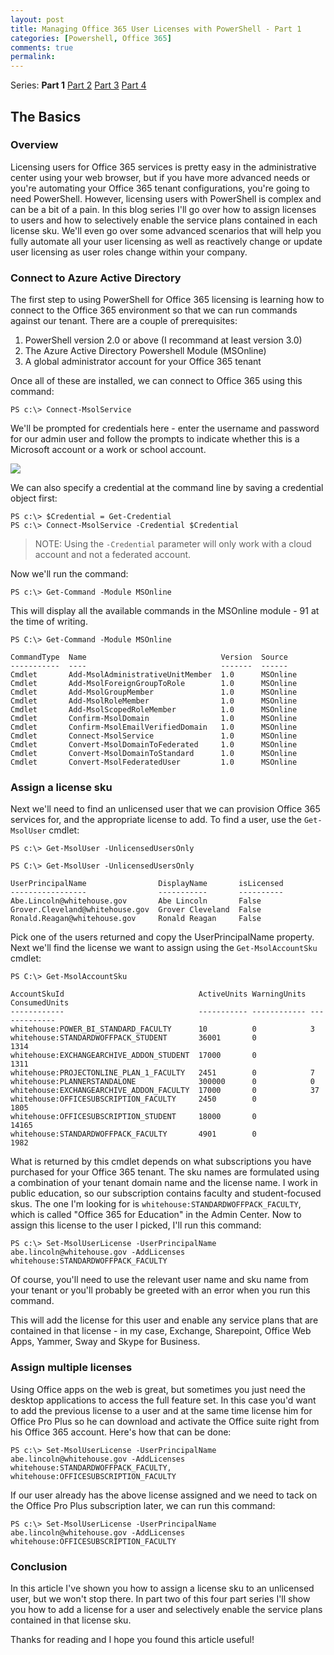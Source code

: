 ```yaml
---
layout: post
title: Managing Office 365 User Licenses with PowerShell - Part 1
categories: [Powershell, Office 365]
comments: true
permalink: 
---
```


[Part1]: /Office-365-Licensing-1/
[Part2]: /Office-365-Licensing-2/
[Part3]: /Office-365-Licensing-3/
[Part4]: /Office-365-Licensing-4/
[Login]: /assets/media/ConnectMsolServiceCredPrompt.png

Series: **Part 1** [Part 2][Part2] [Part 3][Part3] [Part 4][Part4]

## The Basics

### Overview
Licensing users for Office 365 services is pretty easy in the administrative center using your web browser, but if you have more advanced needs or you're automating your Office 365 tenant configurations, you're going to need PowerShell. However, licensing users with PowerShell is complex and can be a bit of a pain. In this blog series I'll go over how to assign licenses to users and how to selectively enable the service plans contained in each license sku. We'll even go over some advanced scenarios that will help you fully automate all your user licensing as well as reactively change or update user licensing as user roles change within your company.

### Connect to Azure Active Directory
The first step to using PowerShell for Office 365 licensing is learning how to connect to the Office 365 environment so that we can run commands against our tenant. There are a couple of prerequisites:

1. PowerShell version 2.0 or above (I recommand at least version 3.0)
2. The Azure Active Directory Powershell Module (MSOnline)
3. A global administrator account for your Office 365 tenant

Once all of these are installed, we can connect to Office 365 using this command:

``` console
PS c:\> Connect-MsolService
```

We'll be prompted for credentials here - enter the username and password for our admin user and follow the prompts to indicate whether this is a Microsoft account or a work or school account.

![][Login]

We can also specify a credential at the command line by saving a credential object first:

``` console
PS c:\> $Credential = Get-Credential
PS c:\> Connect-MsolService -Credential $Credential
```

> NOTE: Using the `-Credential` parameter will only work with a cloud account and not a federated account.

Now we'll run the command:

``` console
PS c:\> Get-Command -Module MSOnline
```

This will display all the available commands in the MSOnline module - 91 at the time of writing.

``` console
PS C:\> Get-Command -Module MSOnline

CommandType  Name                              Version  Source
-----------  ----                              -------  ------
Cmdlet       Add-MsolAdministrativeUnitMember  1.0      MSOnline
Cmdlet       Add-MsolForeignGroupToRole        1.0      MSOnline
Cmdlet       Add-MsolGroupMember               1.0      MSOnline
Cmdlet       Add-MsolRoleMember                1.0      MSOnline
Cmdlet       Add-MsolScopedRoleMember          1.0      MSOnline
Cmdlet       Confirm-MsolDomain                1.0      MSOnline
Cmdlet       Confirm-MsolEmailVerifiedDomain   1.0      MSOnline
Cmdlet       Connect-MsolService               1.0      MSOnline
Cmdlet       Convert-MsolDomainToFederated     1.0      MSOnline
Cmdlet       Convert-MsolDomainToStandard      1.0      MSOnline
Cmdlet       Convert-MsolFederatedUser         1.0      MSOnline
```

### Assign a license sku
Next we'll need to find an unlicensed user that we can provision Office 365 services for, and the appropriate license to add. To find a user, use the `Get-MsolUser` cmdlet:

``` console
PS c:\> Get-MsolUser -UnlicensedUsersOnly
```

``` console
PS C:\> Get-MsolUser -UnlicensedUsersOnly

UserPrincipalName                DisplayName       isLicensed
-----------------                -----------       ----------
Abe.Lincoln@whitehouse.gov       Abe Lincoln       False
Grover.Cleveland@whitehouse.gov  Grover Cleveland  False
Ronald.Reagan@whitehouse.gov     Ronald Reagan     False
```

Pick one of the users returned and copy the UserPrincipalName property. Next we'll find the license we want to assign using the `Get-MsolAccountSku` cmdlet:

``` console
PS C:\> Get-MsolAccountSku

AccountSkuId                              ActiveUnits WarningUnits ConsumedUnits
------------                              ----------- ------------ -------------
whitehouse:POWER_BI_STANDARD_FACULTY      10          0            3
whitehouse:STANDARDWOFFPACK_STUDENT       36001       0            1314
whitehouse:EXCHANGEARCHIVE_ADDON_STUDENT  17000       0            1311
whitehouse:PROJECTONLINE_PLAN_1_FACULTY   2451        0            7
whitehouse:PLANNERSTANDALONE              300000      0            0
whitehouse:EXCHANGEARCHIVE_ADDON_FACULTY  17000       0            37
whitehouse:OFFICESUBSCRIPTION_FACULTY     2450        0            1805
whitehouse:OFFICESUBSCRIPTION_STUDENT     18000       0            14165
whitehouse:STANDARDWOFFPACK_FACULTY       4901        0            1982
```

What is returned by this cmdlet depends on what subscriptions you have purchased for your Office 365 tenant. The sku names are formulated using a combination of your tenant domain name and the license name. I work in public education, so our subscription contains faculty and student-focused skus. The one I'm looking for is `whitehouse:STANDARDWOFFPACK_FACULTY`, which is called "Office 365 for Education" in the Admin Center. Now to assign this license to the user I picked, I'll run this command:

``` console
PS c:\> Set-MsolUserLicense -UserPrincipalName abe.lincoln@whitehouse.gov -AddLicenses whitehouse:STANDARDWOFFPACK_FACULTY
```

Of course, you'll need to use the relevant user name and sku name from your tenant or you'll probably be greeted with an error when you run this command.

This will add the license for this user and enable any service plans that are contained in that license - in my case, Exchange, Sharepoint, Office Web Apps, Yammer, Sway and Skype for Business.

### Assign multiple licenses

Using Office apps on the web is great, but sometimes you just need the desktop applications to access the full feature set. In this case you'd want to add the previous license to a user and at the same time license him for Office Pro Plus so he can download and activate the Office suite right from his Office 365 account. Here's how that can be done:

``` console
PS c:\> Set-MsolUserLicense -UserPrincipalName abe.lincoln@whitehouse.gov -AddLicenses whitehouse:STANDARDWOFFPACK_FACULTY, whitehouse:OFFICESUBSCRIPTION_FACULTY
```

If our user already has the above license assigned and we need to tack on the Office Pro Plus subscription later, we can run this command:

``` console
PS c:\> Set-MsolUserLicense -UserPrincipalName abe.lincoln@whitehouse.gov -AddLicenses whitehouse:OFFICESUBSCRIPTION_FACULTY
```

### Conclusion
In this article I've shown you how to assign a license sku to an unlicensed user, but we won't stop there. In part two of this four part series I'll show you how to add a license for a user and selectively enable the service plans contained in that license sku.

Thanks for reading and I hope you found this article useful!
